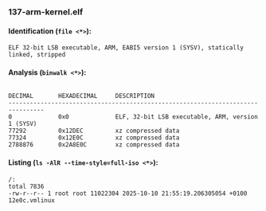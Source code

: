 ### 137-arm-kernel.elf
#### Identification (`file <*>`):
```
ELF 32-bit LSB executable, ARM, EABI5 version 1 (SYSV), statically linked, stripped
```
#### Analysis (`binwalk <*>`):
```

DECIMAL       HEXADECIMAL     DESCRIPTION
--------------------------------------------------------------------------------
0             0x0             ELF, 32-bit LSB executable, ARM, version 1 (SYSV)
77292         0x12DEC         xz compressed data
77324         0x12E0C         xz compressed data
2788876       0x2A8E0C        xz compressed data
```
#### Listing (`ls -AlR --time-style=full-iso <*>`):
```
/:
total 7836
-rw-r--r-- 1 root root 11022304 2025-10-10 21:55:19.206305054 +0100 12e0c.vmlinux
```

